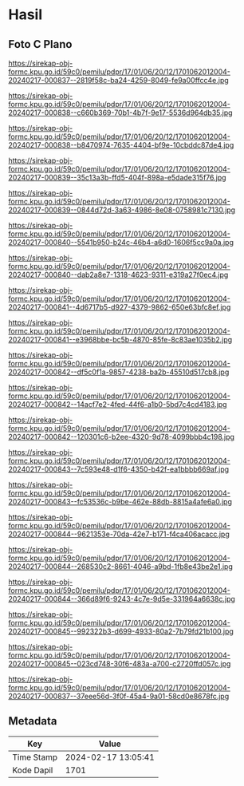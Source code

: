# Hasil

## Foto C Plano

https://sirekap-obj-formc.kpu.go.id/59c0/pemilu/pdpr/17/01/06/20/12/1701062012004-20240217-000837--2819f58c-ba24-4259-8049-fe9a00ffcc4e.jpg

https://sirekap-obj-formc.kpu.go.id/59c0/pemilu/pdpr/17/01/06/20/12/1701062012004-20240217-000838--c660b369-70b1-4b7f-9e17-5536d964db35.jpg

https://sirekap-obj-formc.kpu.go.id/59c0/pemilu/pdpr/17/01/06/20/12/1701062012004-20240217-000838--b8470974-7635-4404-bf9e-10cbddc87de4.jpg

https://sirekap-obj-formc.kpu.go.id/59c0/pemilu/pdpr/17/01/06/20/12/1701062012004-20240217-000839--35c13a3b-ffd5-404f-898a-e5dade315f76.jpg

https://sirekap-obj-formc.kpu.go.id/59c0/pemilu/pdpr/17/01/06/20/12/1701062012004-20240217-000839--0844d72d-3a63-4986-8e08-0758981c7130.jpg

https://sirekap-obj-formc.kpu.go.id/59c0/pemilu/pdpr/17/01/06/20/12/1701062012004-20240217-000840--5541b950-b24c-46b4-a6d0-1606f5cc9a0a.jpg

https://sirekap-obj-formc.kpu.go.id/59c0/pemilu/pdpr/17/01/06/20/12/1701062012004-20240217-000840--dab2a8e7-1318-4623-9311-e319a27f0ec4.jpg

https://sirekap-obj-formc.kpu.go.id/59c0/pemilu/pdpr/17/01/06/20/12/1701062012004-20240217-000841--4d6717b5-d927-4379-9862-650e63bfc8ef.jpg

https://sirekap-obj-formc.kpu.go.id/59c0/pemilu/pdpr/17/01/06/20/12/1701062012004-20240217-000841--e3968bbe-bc5b-4870-85fe-8c83ae1035b2.jpg

https://sirekap-obj-formc.kpu.go.id/59c0/pemilu/pdpr/17/01/06/20/12/1701062012004-20240217-000842--df5c0f1a-9857-4238-ba2b-45510d517cb8.jpg

https://sirekap-obj-formc.kpu.go.id/59c0/pemilu/pdpr/17/01/06/20/12/1701062012004-20240217-000842--14acf7e2-4fed-44f6-a1b0-5bd7c4cd4183.jpg

https://sirekap-obj-formc.kpu.go.id/59c0/pemilu/pdpr/17/01/06/20/12/1701062012004-20240217-000842--120301c6-b2ee-4320-9d78-4099bbb4c198.jpg

https://sirekap-obj-formc.kpu.go.id/59c0/pemilu/pdpr/17/01/06/20/12/1701062012004-20240217-000843--7c593e48-d1f6-4350-b42f-ea1bbbb669af.jpg

https://sirekap-obj-formc.kpu.go.id/59c0/pemilu/pdpr/17/01/06/20/12/1701062012004-20240217-000843--fc53536c-b9be-462e-88db-8815a4afe6a0.jpg

https://sirekap-obj-formc.kpu.go.id/59c0/pemilu/pdpr/17/01/06/20/12/1701062012004-20240217-000844--9621353e-70da-42e7-b171-f4ca406acacc.jpg

https://sirekap-obj-formc.kpu.go.id/59c0/pemilu/pdpr/17/01/06/20/12/1701062012004-20240217-000844--268530c2-8661-4046-a9bd-1fb8e43be2e1.jpg

https://sirekap-obj-formc.kpu.go.id/59c0/pemilu/pdpr/17/01/06/20/12/1701062012004-20240217-000844--366d89f6-9243-4c7e-9d5e-331964a6638c.jpg

https://sirekap-obj-formc.kpu.go.id/59c0/pemilu/pdpr/17/01/06/20/12/1701062012004-20240217-000845--992322b3-d699-4933-80a2-7b79fd21b100.jpg

https://sirekap-obj-formc.kpu.go.id/59c0/pemilu/pdpr/17/01/06/20/12/1701062012004-20240217-000845--023cd748-30f6-483a-a700-c2720ffd057c.jpg

https://sirekap-obj-formc.kpu.go.id/59c0/pemilu/pdpr/17/01/06/20/12/1701062012004-20240217-000837--37eee56d-3f0f-45a4-9a01-58cd0e8678fc.jpg


## Metadata

| Key        | Value               |
| ---------- | ------------------- |
| Time Stamp | 2024-02-17 13:05:41 |
| Kode Dapil | 1701                |



